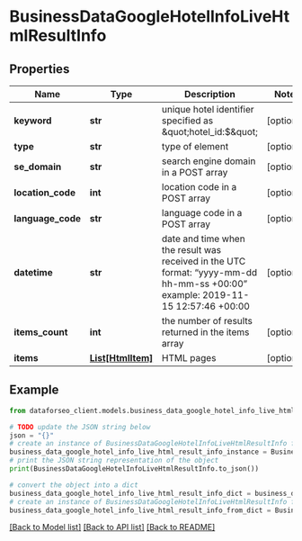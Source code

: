 # BusinessDataGoogleHotelInfoLiveHtmlResultInfo


## Properties

Name | Type | Description | Notes
------------ | ------------- | ------------- | -------------
**keyword** | **str** | unique hotel identifier specified as \&quot;hotel_id:$\&quot; | [optional] 
**type** | **str** | type of element | [optional] 
**se_domain** | **str** | search engine domain in a POST array | [optional] 
**location_code** | **int** | location code in a POST array | [optional] 
**language_code** | **str** | language code in a POST array | [optional] 
**datetime** | **str** | date and time when the result was received in the UTC format: “yyyy-mm-dd hh-mm-ss +00:00” example: 2019-11-15 12:57:46 +00:00 | [optional] 
**items_count** | **int** | the number of results returned in the items array | [optional] 
**items** | [**List[HtmlItem]**](HtmlItem.md) | HTML pages | [optional] 

## Example

```python
from dataforseo_client.models.business_data_google_hotel_info_live_html_result_info import BusinessDataGoogleHotelInfoLiveHtmlResultInfo

# TODO update the JSON string below
json = "{}"
# create an instance of BusinessDataGoogleHotelInfoLiveHtmlResultInfo from a JSON string
business_data_google_hotel_info_live_html_result_info_instance = BusinessDataGoogleHotelInfoLiveHtmlResultInfo.from_json(json)
# print the JSON string representation of the object
print(BusinessDataGoogleHotelInfoLiveHtmlResultInfo.to_json())

# convert the object into a dict
business_data_google_hotel_info_live_html_result_info_dict = business_data_google_hotel_info_live_html_result_info_instance.to_dict()
# create an instance of BusinessDataGoogleHotelInfoLiveHtmlResultInfo from a dict
business_data_google_hotel_info_live_html_result_info_from_dict = BusinessDataGoogleHotelInfoLiveHtmlResultInfo.from_dict(business_data_google_hotel_info_live_html_result_info_dict)
```
[[Back to Model list]](../README.md#documentation-for-models) [[Back to API list]](../README.md#documentation-for-api-endpoints) [[Back to README]](../README.md)


